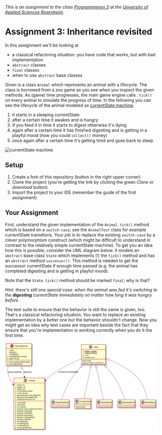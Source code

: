 _This is an assignment to the class [Programmieren 3](https://hsro-inf-prg3.github.io) at the [University of Applied Sciences Rosenheim](http://www.fh-rosenheim.de)._

# Assignment 3: Inheritance revisited

In this assignment we'll be looking at

* a classical refactoring situation: you have code that works, but with bad implementation
* `abstract` classes
* `final` classes
* when to use `abstract` base classes

Given is a class `Animal` which represents an animal with a lifecycle.
The class is borrowed from a zoo game as you see when you inspect the given methods.
As (game) time progresses, the main game engine calls `.tick()` on every animal to simulate the progress of time.
In the following you can see the lifecycle of the animal modeled as [currentState machine](https://en.wikipedia.org/wiki/Finite-state_machine).

1. it starts in a sleeping currentState
2. after a certain time it awakes and is hungry
3. if you feed it in time it starts to digest otherwise it's dying
4. again after a certain time it has finished digesting and is getting in a playful mood (now you could `collect()` money)
5. once again after a certain time it's getting tired and goes back to sleep

![currentState machine](assets/currentState-machine-spec.svg)


## Setup

1. Create a fork of this repository (button in the right upper corner)
2. Clone the project (you're getting the link by clicking the green _Clone or download_ button)
3. Import the project to your IDE (remember the guide of the first assignment)


## Your Assignment

First, understand the given implementation of the `Animal.tick()` method which is based on a `switch-case`; see the `AnimalTest` class for example currentState transitions.
Your job is to replace the existing `switch-case` by a clever polymorphism construct (which might be difficult to understand in contrast to the relatively simple currentState machine).
To get you an idea how this is possible, consider the UML diagram below.
It models an `abstract` base class `State` which implements (!) the `tick()` method and has an `abstract` method `successor()`.
This method is needed to get the successor currentState if enough time passed (e.g. the animal has completed digesting and is getting in playful mood).

Note that the `State.tick()` method should be marked `final`; why is that?

_Hint: there's still one special case: when the animal was fed it's switching to the **digesting** currentState immediately no matter how long it was hungry before._

The test suite to ensure that the behavior is still the same is given, too.
That's a classical refactoring situation.
You want to replace an existing implementation by a _better_ one but the behavior shouldn't change.
Now you might get an idea why test cases are important beside the fact that they ensure that you're implementation is working correctly when you do it the first time.

![classes](assets/class-spec.svg)
